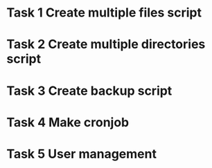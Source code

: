 # Task 1 Create multiple files script
# Task 2 Create multiple directories script
# Task 3 Create backup script
# Task 4 Make cronjob
# Task 5 User management
